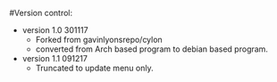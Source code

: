#Version control:
* version 1.0   301117  
	* Forked from gavinlyonsrepo/cylon
	* converted from Arch based program to debian based program.
* version 1.1 091217
	* Truncated to update menu only.
